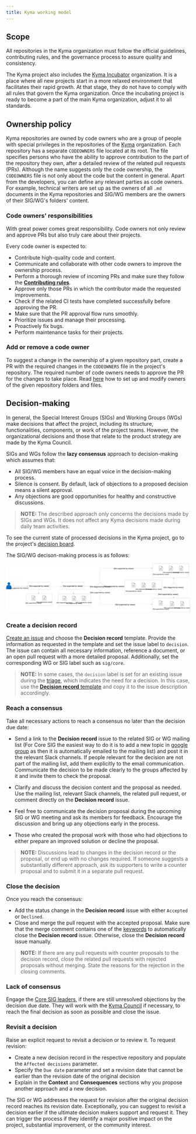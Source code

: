 ```yaml
---
title: Kyma working model
---
```


## Scope

All repositories in the Kyma organization must follow the official guidelines, contributing rules, and the governance process to assure quality and consistency.

The Kyma project also includes the [Kyma Incubator](https://github.com/kyma-incubator) organization. It is a place where all new projects start in a more relaxed environment that facilitates their rapid growth. At that stage, they do not have to comply with all rules that govern the Kyma organization. Once the incubating project is ready to become a part of the main Kyma organization, adjust it to all standards.

## Ownership policy

Kyma repositories are owned by code owners who are a group of people with special privileges in the repositories of the [Kyma](https://github.com/kyma-project) organization. Each repository has a separate `CODEOWNERS` file located at its root. The file specifies persons who have the ability to approve contribution to the part of the repository they own, after a detailed review of the related pull requests (PRs). Although the name suggests only the code ownership, the `CODEOWNERS` file is not only about the code but the content in general. Apart from the developers, you can define any relevant parties as code owners. For example, technical writers are set up as the owners of all `.md` documents in the Kyma repositories and SIG/WG members are the owners of their SIG/WG's folders' content.

### Code owners' responsibilities

With great power comes great responsibility. Code owners not only review and approve PRs but also truly care about their projects.

Every code owner is expected to:

* Contribute high-quality code and content.
* Communicate and collaborate with other code owners to improve the ownership process.
* Perform a thorough review of incoming PRs and make sure they follow the [**Contributing rules**](/contributing/#contributing-rules-contributing-rules).
* Approve only those PRs in which the contributor made the requested improvements.
* Check if the related CI tests have completed successfully before approving the PR.
* Make sure that the PR approval flow runs smoothly.
* Prioritize issues and manage their processing.
* Proactively fix bugs.
* Perform maintenance tasks for their projects.

### Add or remove a code owner

To suggest a change in the ownership of a given repository part, create a PR with the required changes in the `CODEOWNERS` file in the project's repository. The required number of code owners needs to approve the PR for the changes to take place. Read [here](https://github.com/kyma-project/community/blob/master/guidelines/repository-guidelines/repository-template/CODEOWNERS) how to set up and modify owners of the given repository folders and files.

## Decision-making

In general, the Special Interest Groups (SIGs) and Working Groups (WGs) make decisions that affect the project, including its structure, functionalities, components, or work of the project teams. However, the organizational decisions and those that relate to the product strategy are made by the Kyma Council.

SIGs and WGs follow the **lazy consensus** approach to decision-making which assumes that:

* All SIG/WG members have an equal voice in the decision-making process.
* Silence is consent. By default, lack of objections to a proposed decision means a silent approval.
* Any objections are good opportunities for healthy and constructive discussions.

> **NOTE:** The described approach only concerns the decisions made by SIGs and WGs. It does not affect any Kyma decisions made during daily team activities.

To see the current state of processed decisions in the Kyma project, go to the project's [decision board](https://app.zenhub.com/workspaces/kyma---all-repositories-5b6d5985084045741e744dea/board?labels=decision&repos=151691065,157188288,169101295,139590666,186589820,139590577,167399060,139590641,139590616,171673731,165843160,170300585,167146343,147495537,139847219,150745068&showPRs=false&showClosed=false).

The SIG/WG decison-making process is as follows:

![Decision-making process](./assets/decision-making-process.svg)

### Create a decision record

[Create an issue](https://github.com/kyma-project/community/issues/new/choose) and choose the **Decision record** template. Provide the information as requested in the template and set the issue label to `decision`. The issue can contain all necessary information, reference a document, or an open pull request with a more detailed proposal. Additionally, set the corresponding WG or SIG label such as `sig/core`.

> **NOTE:** In some cases, the `decision` label is set for an existing issue during the [triage](#issues-workflow-issues-workflow-issues-triage), which indicates the need for a decision. In this case, use the [**Decision record** template](https://github.com/kyma-project/community/blob/master/.github/ISSUE_TEMPLATE/decision-record.md) and copy it to the issue description accordingly.

### Reach a consensus

Take all necessary actions to reach a consensus no later than the decision due date:

- Send a link to the **Decision record** issue to the related SIG or WG mailing list (For Core SIG the easiest way to do it is to add a new topic in [google group](https://groups.google.com/forum/#!forum/kyma-sig-core) as then it is automatically emailed to the mailing list) and post it in the relevant Slack channels. If people relevant for the decision are not part of the mailing list, add them explicitly to the email communication. Communicate the decision to be made clearly to the groups affected by it and invite them to check the proposal.

- Clarify and discuss the decision content and the proposal as needed. Use the mailing list, relevant Slack channels, the related pull request, or comment directly on the **Decision record** issue.

- Feel free to communicate the decision proposal during the upcoming SIG or WG meeting and ask its members for feedback. Encourage the discussion and bring up any objections early in the process.

- Those who created the proposal work with those who had objections to either prepare an improved solution or decline the proposal.

> **NOTE:** Discussions  lead to changes in the decision record or the proposal, or end up with no changes required. If someone suggests a substantially different approach, ask its supporters to write a counter proposal and to submit it in a separate pull request.


### Close the decision

Once you reach the consensus:

- Add the status change in the **Decision record** issue with either `Accepted` or `Declined`.
- Close and merge the pull request with the accepted proposal. Make sure that the merge comment contains one of the [keywords](https://help.github.com/articles/closing-issues-using-keywords/) to automatically close the **Decision record** issue. Otherwise, close the **Decision record** issue manually.

> **NOTE:** If there are any pull requests with counter proposals to the decision record, close the related pull requests with rejected proposals without merging. State the reasons for the rejection in the closing comments.

### Lack of consensus

Engage the [Core SIG leaders](/collaboration/#core-special-interest-group-core-special-interest-group-leaders), if there are still unresolved objections by the decision due date. They will work with the [Kyma Council](/collaboration/#overview-overview-the-kyma-council) if necessary,  to reach the final decision as soon as possible and close the issue.

### Revisit a decision

Raise an explicit request to revisit a decision or to review it. To request revision:

- Create a new  decision record in the respective repository and populate the `Affected decisions` parameter.
- Specify the `Due date` parameter and set a revision date that cannot be earlier than the revision date of the original decision
- Explain in the **Context** and **Consequences** sections why you propose another approach and a new decision.

The SIG or WG addresses the request for revision after the original decision record reaches its revision date. Exceptionally, you can suggest to revisit a decision earlier if the ultimate decision makers support and request it. They can trigger the process if they identify a major positive impact on the project, substantial improvement, or the community interest.
